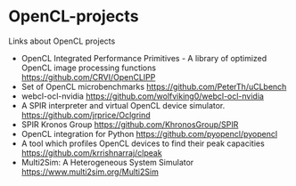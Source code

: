 OpenCL-projects
===============

Links about OpenCL projects 

- OpenCL Integrated Performance Primitives - A library of optimized OpenCL image processing functions
https://github.com/CRVI/OpenCLIPP
- Set of OpenCL microbenchmarks https://github.com/PeterTh/uCLbench
- webcl-ocl-nvidia https://github.com/wolfviking0/webcl-ocl-nvidia
- A SPIR interpreter and virtual OpenCL device simulator. https://github.com/jrprice/Oclgrind
- SPIR  Kronos Group https://github.com/KhronosGroup/SPIR
- OpenCL integration for Python https://github.com/pyopencl/pyopencl
- A tool which profiles OpenCL devices to find their peak capacities https://github.com/krrishnarraj/clpeak
- Multi2Sim: A Heterogeneous System Simulator https://www.multi2sim.org/Multi2Sim
